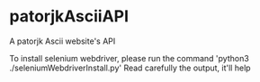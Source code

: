 # patorjkAsciiAPI
A patorjk Ascii website's API

To install selenium webdriver, please run the command 'python3 ./seleniumWebdriverInstall.py'
Read carefully the output, it'll help
